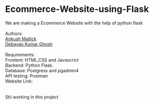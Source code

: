 # Ecommerce-Website-using-Flask
We are making a Ecommerce Website with the help of python flask
<br><br>
Authors:
<br>
[Ankush Mallick](http://surl.li/ekipz)
<br>
[Debayan Kumar Ghosh](https://github.com/Debayan97531)
<br><br>
Requirements:<br>
Frontent: HTML,CSS and Javascrict<br>
Backend: Python Flask.<br>
Database: Postgress and pgadmin4<br>
API testing: Postman<br>
Website Link: <br>
<br><br>
Stii working in this project
